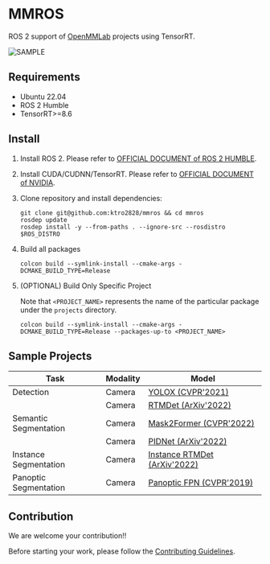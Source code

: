 # MMROS

ROS 2 support of [OpenMMLab](https://openmmlab.com/) projects using TensorRT.

![SAMPLE](./docs/assets/detection2d.gif)

## Requirements

- Ubuntu 22.04
- ROS 2 Humble
- TensorRT>=8.6

## Install

1. Install ROS 2. Please refer to [OFFICIAL DOCUMENT of ROS 2 HUMBLE](https://docs.ros.org/en/humble/Installation.html).
2. Install CUDA/CUDNN/TensorRT. Please refer to [OFFICIAL DOCUMENT of NVIDIA](https://docs.nvidia.com/deeplearning/tensorrt/install-guide/index.html).
3. Clone repository and install dependencies:

   ```shell
   git clone git@github.com:ktro2828/mmros && cd mmros
   rosdep update
   rosdep install -y --from-paths . --ignore-src --rosdistro $ROS_DISTRO
   ```

4. Build all packages

   ```shell
   colcon build --symlink-install --cmake-args -DCMAKE_BUILD_TYPE=Release
   ```

5. (OPTIONAL) Build Only Specific Project

   Note that `<PROJECT_NAME>` represents the name of the particular package under the `projects` directory.

   ```shell
   colcon build --symlink-install --cmake-args -DCMAKE_BUILD_TYPE=Release --packages-up-to <PROJECT_NAME>
   ```

## Sample Projects

| Task                  | Modality | Model                                                              |
| --------------------- | -------- | ------------------------------------------------------------------ |
| Detection             | Camera   | [YOLOX (CVPR'2021)](./docs/projects/yolox.md)                      |
|                       | Camera   | [RTMDet (ArXiv'2022)](./docs/projects/rtmdet.md)                   |
| Semantic Segmentation | Camera   | [Mask2Former (CVPR'2022)](./docs/projects/mask2former.md)          |
|                       | Camera   | [PIDNet (ArXiv'2022)](./docs/projects/pidnet.md)                   |
| Instance Segmentation | Camera   | [Instance RTMDet (ArXiv'2022)](./docs/projects/instance_rtmdet.md) |
| Panoptic Segmentation | Camera   | [Panoptic FPN (CVPR'2019)](./docs/projects/panoptic_fpn.md)        |

## Contribution

We are welcome your contribution!!

Before starting your work, please follow the [Contributing Guidelines](./docs/CONTRIBUTING.md).
